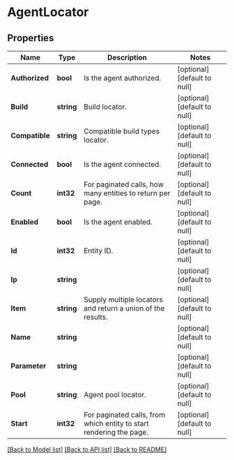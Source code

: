 # AgentLocator

## Properties
Name | Type | Description | Notes
------------ | ------------- | ------------- | -------------
**Authorized** | **bool** | Is the agent authorized. | [optional] [default to null]
**Build** | **string** | Build locator. | [optional] [default to null]
**Compatible** | **string** | Compatible build types locator. | [optional] [default to null]
**Connected** | **bool** | Is the agent connected. | [optional] [default to null]
**Count** | **int32** | For paginated calls, how many entities to return per page. | [optional] [default to null]
**Enabled** | **bool** | Is the agent enabled. | [optional] [default to null]
**Id** | **int32** | Entity ID. | [optional] [default to null]
**Ip** | **string** |  | [optional] [default to null]
**Item** | **string** | Supply multiple locators and return a union of the results. | [optional] [default to null]
**Name** | **string** |  | [optional] [default to null]
**Parameter** | **string** |  | [optional] [default to null]
**Pool** | **string** | Agent pool locator. | [optional] [default to null]
**Start** | **int32** | For paginated calls, from which entity to start rendering the page. | [optional] [default to null]

[[Back to Model list]](../README.md#documentation-for-models) [[Back to API list]](../README.md#documentation-for-api-endpoints) [[Back to README]](../README.md)


